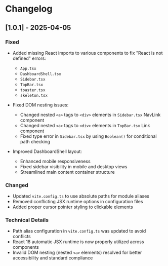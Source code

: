 # Changelog

## [1.0.1] - 2025-04-05

### Fixed

- Added missing React imports to various components to fix "React is not defined" errors:
  - `App.tsx`
  - `DashboardShell.tsx`
  - `Sidebar.tsx`
  - `TopBar.tsx`
  - `toaster.tsx`
  - `skeleton.tsx`

- Fixed DOM nesting issues:
  - Changed nested `<a>` tags to `<div>` elements in `Sidebar.tsx` NavLink component
  - Changed nested `<a>` tags to `<div>` elements in `TopBar.tsx` Link component
  - Fixed type error in `Sidebar.tsx` by using `Boolean()` for conditional path checking

- Improved DashboardShell layout:
  - Enhanced mobile responsiveness
  - Fixed sidebar visibility in mobile and desktop views
  - Streamlined main content container structure

### Changed

- Updated `vite.config.ts` to use absolute paths for module aliases
- Removed conflicting JSX runtime options in configuration files
- Added proper cursor pointer styling to clickable elements

### Technical Details

- Path alias configuration in `vite.config.ts` was updated to avoid conflicts
- React 18 automatic JSX runtime is now properly utilized across components
- Invalid DOM nesting (nested `<a>` elements) resolved for better accessibility and standard compliance
